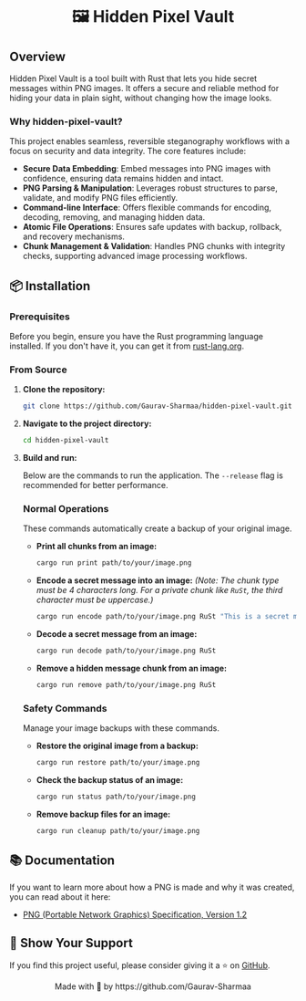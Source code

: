 <div align="center">

# 🖼️ Hidden Pixel Vault


</div>

## Overview

Hidden Pixel Vault is a tool built with Rust that lets you hide secret messages within PNG images. It offers a secure and reliable method for hiding your data in plain sight, without changing how the image looks.

### Why hidden-pixel-vault?

This project enables seamless, reversible steganography workflows with a focus on security and data integrity. The core features include:

- **Secure Data Embedding**: Embed messages into PNG images with confidence, ensuring data remains hidden and intact.
- **PNG Parsing & Manipulation**: Leverages robust structures to parse, validate, and modify PNG files efficiently.
- **Command-line Interface**: Offers flexible commands for encoding, decoding, removing, and managing hidden data.
- **Atomic File Operations**: Ensures safe updates with backup, rollback, and recovery mechanisms.
- **Chunk Management & Validation**: Handles PNG chunks with integrity checks, supporting advanced image processing workflows.

## 📦 Installation

### Prerequisites

Before you begin, ensure you have the Rust programming language installed. If you don't have it, you can get it from [rust-lang.org](https://www.rust-lang.org/tools/install).

### From Source

1.  **Clone the repository:**

    ```bash
    git clone https://github.com/Gaurav-Sharmaa/hidden-pixel-vault.git
    ```

2.  **Navigate to the project directory:**

    ```bash
    cd hidden-pixel-vault
    ```

3.  **Build and run:**

    Below are the commands to run the application. The `--release` flag is recommended for better performance.

    ### Normal Operations
    These commands automatically create a backup of your original image.

    - **Print all chunks from an image:**
      ```bash
      cargo run print path/to/your/image.png
      ```

    - **Encode a secret message into an image:**
      *(Note: The chunk type must be 4 characters long. For a private chunk like `RuSt`, the third character must be uppercase.)*
      ```bash
      cargo run encode path/to/your/image.png RuSt "This is a secret message"
      ```

    - **Decode a secret message from an image:**
      ```bash
      cargo run decode path/to/your/image.png RuSt
      ```

    - **Remove a hidden message chunk from an image:**
      ```bash
      cargo run remove path/to/your/image.png RuSt
      ```

    ### Safety Commands
    Manage your image backups with these commands.

    - **Restore the original image from a backup:**
      ```bash
      cargo run restore path/to/your/image.png
      ```

    - **Check the backup status of an image:**
      ```bash
      cargo run status path/to/your/image.png
      ```

    - **Remove backup files for an image:**
      ```bash
      cargo run cleanup path/to/your/image.png
      ```

## 📚 Documentation

If you want to learn more about how a PNG is made and why it was created, you can read about it here:

- [PNG (Portable Network Graphics) Specification, Version 1.2](https://www.libpng.org/pub/png/spec/1.2/PNG-Introduction.html)

## 🌟 Show Your Support

If you find this project useful, please consider giving it a ⭐️ on [GitHub](https://github.com/yourusername/hidden-pixel-vault).

<div align="center">
Made with 🦀 by https://github.com/Gaurav-Sharmaa
</div>
